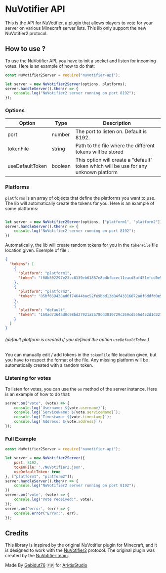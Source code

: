 # NuVotifier API
This is the API for NuVotifier, a plugin that allows players to vote for your server on various Minecraft server lists.
This lib only support the new NuVotifier2 protocol.
## How to use ?

To use the NuVotifier API, you have to init a socket and listen for incoming votes. Here is an example of how to do that:

```javascript
const NuVotifier2Server = require("nuvotifier-api");

let server = new NuVotifier2Server(options, platforms);
server.handleServer().then(r => {
    console.log("NuVotifier2 server running on port 8192");
});
```

### Options
| Option          | Type    | Description                                                                          |
|-----------------|---------|--------------------------------------------------------------------------------------|
| port            | number  | The port to listen on. Default is 8192.                                              |
| tokenFile       | string  | Path to the file where the different tokens will be stored                           |
| useDefaultToken | boolean | This option will create a "default" token which will be use for any unknown platform |

### Platforms

`platforms` is an array of objects that define the platforms you want to use. The lib will automatically create the tokens for you. Here is an example of some platforms:

```javascript

let server = new NuVotifier2Server(options, ["platform1", "platform2"]);
server.handleServer().then(r => {
    console.log("NuVotifier2 server running on port 8192");
})
```

Automatically, the lib will create random tokens for you in the `tokenFile` file location given. 
Exemple of file : 
```json
{
  "tokens": [
    {
      "platform": "platform1",
      "token": "f68b502297e23cc8139eb61887e8bdbfbcec11eacd5af451efcd0e526c5e10c3414786b3082de464c6c30b5a77b96864d1ac6f446f8bbfd19704968e39ee23a6"
    },
    {
      "platform": "platform2",
      "token": "85bf639438ad6f74644bac52fe9bbd13d84f43316872a8f6ddfd0e92b934e1467ca11ec90dd3494110e4f41d657698d6d8f2b638aed1b1e95c3770bd93bc62f9"
    },
    {
      "platform": "default",
      "token": "160ad7364ad0c98bd27921a2678cd3810729c269cd556d452d1d32774efb87d0913391dd66bbc6c18b50649afe570b35db26ec7c275bbc3b9e7d423261df4631"
    }
  ]
}
```
###### (default platform is created if you defined the option `useDefaultToken`.)

You can manually edit / add tokens in the `tokenFile` file location given, but you have to respect the format of the file.
Any missing platform will be automatically created with a random token.

### Listening for votes
To listen for votes, you can use the `on` method of the server instance. Here is an example of how to do that:

```javascript
server.on("vote", (vote) => {
    console.log(`Username: ${vote.username}`);
    console.log(`ServiceName: ${vote.serviceName}`);
    console.log(`Timestamp: ${vote.timestamp}`);
    console.log(`Address: ${vote.address}`);
});
```

### Full Example
```javascript
const NuVotifier2Server = require("nuvotifier-api");

let server = new NuVotifier2Server({
    port: 8192,
    tokenFile: './NuVotifier2.json',
    useDefaultToken: true
}, ["platform1", "platform2"]);
server.handleServer().then(r => {
    console.log("NuVotifier2 server running on port 8192");
})
server.on('vote', (vote) => {
    console.log("Vote received:", vote);
});
server.on('error', (err) => {
    console.error("Error:", err);
});
```

## Credits

This library is inspired by the original NuVotifier plugin for Minecraft, and it is designed to work with the [NuVotifier2](https://www.spigotmc.org/resources/nuvotifier.13449/) protocol. The original plugin was created by the [NuVotifier team](https://github.com/NuVotifier).

Made By [Gabidut76](https://github.com/gabidut) 🇫🇷 for [ArktisStudio](https://github.com/ArktisStudio)